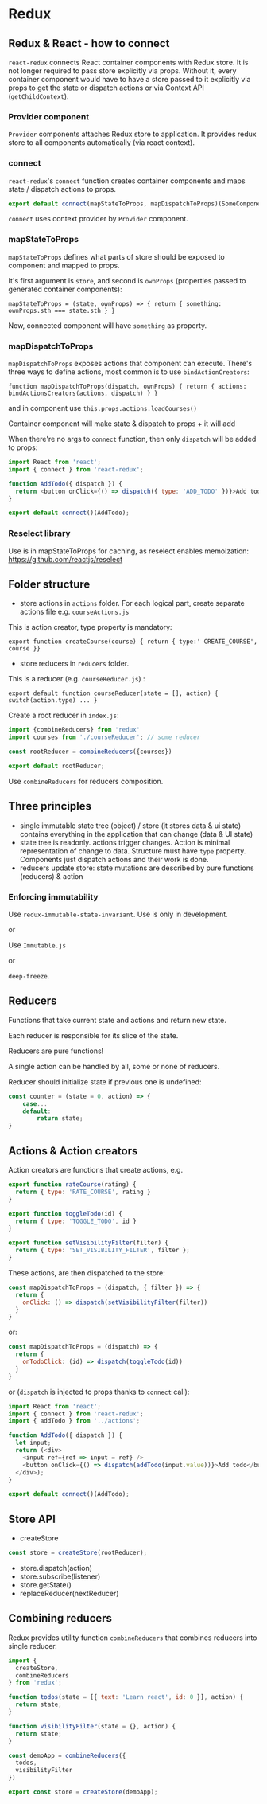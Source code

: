 # Redux

## Redux & React - how to connect

`react-redux` connects React container components with Redux store. It is not longer required to pass store explicitly via props. Without it, every container component would have to have a store passed to it explicitly via props to get the state or dispatch actions or via Context API (`getChildContext`).

### Provider component

`Provider` components attaches Redux store to application. It provides redux store to all components automatically (via react context).

### connect

`react-redux`'s `connect` function creates container components and maps state / dispatch actions to props.

```javascript
export default connect(mapStateToProps, mapDispatchToProps)(SomeComponent);
```

`connect` uses context provider by `Provider` component.

### mapStateToProps

`mapStateToProps` defines what parts of store should be exposed to component and mapped to props.

It's first argument is `store`, and second is `ownProps` (properties passed to generated container components):

`mapStateToProps = (state, ownProps) => { return { something: ownProps.sth === state.sth } }`

Now, connected component will have `something` as property.

### mapDispatchToProps

`mapDispatchToProps` exposes actions that component can execute. There's three ways to define actions, most common is to use `bindActionCreators`:

`function mapDispatchToProps(dispatch, ownProps) { return { actions: bindActionsCreators(actions, dispatch) } }`

and in component use `this.props.actions.loadCourses()`

Container component will make state & dispatch to props + it will add

When there're no args to `connect` function, then only `dispatch` will be added to props:

```javascript
import React from 'react';
import { connect } from 'react-redux';

function AddTodo({ dispatch }) {
  return <button onClick={() => dispatch({ type: 'ADD_TODO' })}>Add todo</button>;
}

export default connect()(AddTodo);
```

### Reselect library

Use is in mapStateToProps for caching, as reselect enables memoization: <https://github.com/reactjs/reselect>

## Folder structure

- store actions in `actions` folder. For each logical part, create separate actions file e.g. `courseActions.js`

This is action creator, type property is mandatory:

`export function createCourse(course) { return { type:' CREATE_COURSE', course }}`

- store reducers in `reducers` folder.

This is a reducer (e.g. `courseReducer.js`) :

`export default function courseReducer(state = [], action) { switch(action.type) ... }`

Create a root reducer in `index.js`:

```javascript
import {combineReducers} from 'redux'
import courses from './courseReducer'; // some reducer

const rootReducer = combineReducers({courses})

export default rootReducer;
```

Use `combineReducers`  for reducers composition.

## Three principles

- single immutable state tree (object) / store (it stores data & ui state) contains everything in the application that can change (data & UI state)
- state tree is readonly. actions trigger changes. Action is minimal representation of change to data. Structure must have `type` property. Components just dispatch actions and their work is done.
- reducers update store: state mutations are described by pure functions (reducers) & action

### Enforcing immutability

Use `redux-immutable-state-invariant`. Use is only in development.

or

Use `Immutable.js`

or

`deep-freeze`.

## Reducers

Functions that take current state and actions and return new state.

Each reducer is responsible for its slice of the state.

Reducers are pure functions!

A single action can be handled by all, some or none of reducers.

Reducer should initialize state if previous one is undefined:

```javascript
const counter = (state = 0, action) => {
	case...
	default:
		return state;
}
```

## Actions & Action creators

Action creators are functions that create actions, e.g.

```javascript
export function rateCourse(rating) {
  return { type: 'RATE_COURSE', rating }
}

export function toggleTodo(id) {
  return { type: 'TOGGLE_TODO', id }
}

export function setVisibilityFilter(filter) {
  return { type: 'SET_VISIBILITY_FILTER', filter };
}
```

These actions, are then dispatched to the store:

```javascript
const mapDispatchToProps = (dispatch, { filter }) => {
  return {
    onClick: () => dispatch(setVisibilityFilter(filter))
  }
}
```

or:

```javascript
const mapDispatchToProps = (dispatch) => {
  return {
    onTodoClick: (id) => dispatch(toggleTodo(id))
  }
}
```

or (`dispatch` is injected to props thanks to `connect` call):

```javascript
import React from 'react';
import { connect } from 'react-redux';
import { addTodo } from '../actions';

function AddTodo({ dispatch }) {
  let input;
  return (<div>
    <input ref={ref => input = ref} />
    <button onClick={() => dispatch(addTodo(input.value))}>Add todo</button>
  </div>);
}

export default connect()(AddTodo);
```

## Store API

- createStore

```javascript
const store = createStore(rootReducer);
```

- store.dispatch(action)
- store.subscribe(listener)
- store.getState()
- replaceReducer(nextReducer)

## Combining reducers

Redux provides utility function `combineReducers` that combines reducers into single reducer.

```javascript
import {
  createStore,
  combineReducers
} from 'redux';

function todos(state = [{ text: 'Learn react', id: 0 }], action) {
  return state;
}

function visibilityFilter(state = {}, action) {
  return state;
}

const demoApp = combineReducers({
  todos,
  visibilityFilter
})

export const store = createStore(demoApp);
```
